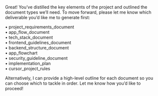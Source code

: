 Great! You’ve distilled the key elements of the project and outlined the document types we’ll need. To move forward, please let me know which deliverable you’d like me to generate first:

• project_requirements_document  
• app_flow_document  
• tech_stack_document  
• frontend_guidelines_document  
• backend_structure_document  
• app_flowchart  
• security_guideline_document  
• implementation_plan  
• cursor_project_rules

Alternatively, I can provide a high-level outline for each document so you can choose which to tackle in order. Let me know how you’d like to proceed!